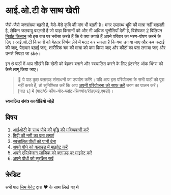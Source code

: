 # आई.ओ.टी के साथ खेती

जैसे-जैसे जनसंख्या बढ़ती है, वैसे-वैसे कृषि की मांग भी बढ़ती है। मगर उपलब्ध भूमि की मात्रा नहीं बदलती है, लेकिन जलवायु बदलती है जो याहा किसानों को और भी अधिक चुनौतियाँ देती है, विशेषकर 2 बिलियन [निर्वाह किसान](https://wikipedia.org/wiki/Subsistence_agriculture) जो इस बात पर भरोसा करते हैं कि वे क्या उगाते हैं अपने परिवार का भरण-पोषण करने के लिए। आई.ओ.टी किसानों को बेहतर निर्णय लेने में मदद कर सकता है कि क्या उगाया जाए और कब कटाई की जाए, पैदावार बढ़ाई जाए, शारीरिक श्रम की मात्रा को कम किया जाए और कीटों का पता लगाया जाए और उनसे निपटा जा ske।

इन 6 पाठों में आप सीखेंगे कि खेती को बेहतर बनाने और स्वचालित करने के लिए इंटरनेट ऑफ थिंग्स को कैसे लागू किया जाए।

> 💁 ये पाठ कुछ क्लाउड संसाधनों का उपयोग करेंगे। यदि आप इस परियोजना के सभी पाठों को पूरा नहीं करते हैं, तो सुनिश्चित करें कि आप [अपनी परियोजना को साफ करें](पाठ/6-कीप-योर-प्लांट-सिक्योर/रीडएमई.एमडी#क्लीन-अप-योर-प्रोजेक्ट) चरण का पालन करें। [पाठ ६] में (पाठ/6-कीप-योर-प्लांट-सिक्योर/रीडएमई.एमडी)।

**स्वचालित संयंत्र का वीडियो जोड़ें**

## विषय

1. [आईओटी के साथ पौधे की वृद्धि की भविष्यवाणी करें](lessons/1-predict-plant-growth/README.md)
1. [मिट्टी की नमी का पता लगाएं](lessons/2-detect-soil-moisture/README.md)
1. [स्वचालित पौधों को पानी देना](lessons/3-automated-plant-watering/README.md)
1. [अपने पौधे को क्लाउड में माइग्रेट करें](lessons/4-migrate-your-plant-to-the-cloud/README.md)
1. [अपने एप्लिकेशन लॉजिक को क्लाउड पर माइग्रेट करें](lessons/5-migrate-application-to-the-cloud/README.md)
1. [अपने पौधों को सुरक्षित रखें](lessons/6-keep-your-plant-secure/README.md)

## क्रेडिट

सभी पाठ [जिम बेनेट](https://GitHub.com/JimBobBennett) द्वारा ️♥️ के साथ लिखे गए थे 
